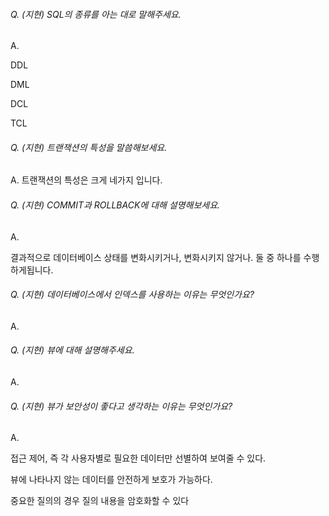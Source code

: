 ###### Q. (지현) SQL의 종류를 아는 대로 말해주세요.

A. 

DDL

DML

DCL

TCL



###### Q. (지현) 트랜잭션의 특성을 말씀해보세요.

A. 트랜잭션의 특성은 크게 네가지 입니다.



###### Q. (지현) COMMIT과 ROLLBACK에 대해 설명해보세요.

A. 

결과적으로 데이터베이스 상태를 변화시키거나, 변화시키지 않거나. 둘 중 하나를 수행하게됩니다.



###### Q. (지현) 데이터베이스에서 인덱스를 사용하는 이유는 무엇인가요?

A. 



###### Q. (지현) 뷰에 대해 설명해주세요.

A. 



###### Q. (지현) 뷰가 보안성이 좋다고 생각하는 이유는 무엇인가요?

A. 

접근 제어, 즉 각 사용자별로 필요한 데이터만 선별하여 보여줄 수 있다.

뷰에 나타나지 않는 데이터를 안전하게 보호가 가능하다.

중요한 질의의 경우 질의 내용을 암호화할 수 있다


